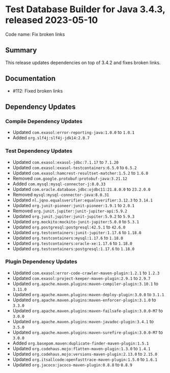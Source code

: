 # Test Database Builder for Java 3.4.3, released 2023-05-10

Code name: Fix broken links

## Summary

This release updates dependencies on top of 3.4.2 and fixes broken links.

## Documentation

* #112: Fixed broken links

## Dependency Updates

### Compile Dependency Updates

* Updated `com.exasol:error-reporting-java:1.0.0` to `1.0.1`
* Added `org.slf4j:slf4j-jdk14:2.0.7`

### Test Dependency Updates

* Updated `com.exasol:exasol-jdbc:7.1.17` to `7.1.20`
* Updated `com.exasol:exasol-testcontainers:6.5.0` to `6.5.2`
* Updated `com.exasol:hamcrest-resultset-matcher:1.5.2` to `1.6.0`
* Removed `com.google.protobuf:protobuf-java:3.21.12`
* Added `com.mysql:mysql-connector-j:8.0.33`
* Updated `com.oracle.database.jdbc:ojdbc11:21.8.0.0` to `23.2.0.0`
* Removed `mysql:mysql-connector-java:8.0.31`
* Updated `nl.jqno.equalsverifier:equalsverifier:3.12.3` to `3.14.1`
* Updated `org.junit-pioneer:junit-pioneer:1.9.1` to `2.0.1`
* Removed `org.junit.jupiter:junit-jupiter-api:5.9.2`
* Updated `org.junit.jupiter:junit-jupiter:5.9.2` to `5.9.3`
* Updated `org.mockito:mockito-junit-jupiter:5.0.0` to `5.3.1`
* Updated `org.postgresql:postgresql:42.5.1` to `42.6.0`
* Updated `org.testcontainers:junit-jupiter:1.17.6` to `1.18.0`
* Updated `org.testcontainers:mysql:1.17.6` to `1.18.0`
* Updated `org.testcontainers:oracle-xe:1.17.6` to `1.18.0`
* Updated `org.testcontainers:postgresql:1.17.6` to `1.18.0`

### Plugin Dependency Updates

* Updated `com.exasol:error-code-crawler-maven-plugin:1.2.1` to `1.2.3`
* Updated `com.exasol:project-keeper-maven-plugin:2.9.1` to `2.9.7`
* Updated `org.apache.maven.plugins:maven-compiler-plugin:3.10.1` to `3.11.0`
* Updated `org.apache.maven.plugins:maven-deploy-plugin:3.0.0` to `3.1.1`
* Updated `org.apache.maven.plugins:maven-enforcer-plugin:3.1.0` to `3.3.0`
* Updated `org.apache.maven.plugins:maven-failsafe-plugin:3.0.0-M7` to `3.0.0`
* Updated `org.apache.maven.plugins:maven-javadoc-plugin:3.4.1` to `3.5.0`
* Updated `org.apache.maven.plugins:maven-surefire-plugin:3.0.0-M7` to `3.0.0`
* Added `org.basepom.maven:duplicate-finder-maven-plugin:1.5.1`
* Updated `org.codehaus.mojo:flatten-maven-plugin:1.3.0` to `1.4.1`
* Updated `org.codehaus.mojo:versions-maven-plugin:2.13.0` to `2.15.0`
* Updated `org.itsallcode:openfasttrace-maven-plugin:1.5.0` to `1.6.1`
* Updated `org.jacoco:jacoco-maven-plugin:0.8.8` to `0.8.9`
